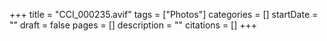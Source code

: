 +++
title = "CCI_000235.avif"
tags = ["Photos"]
categories = []
startDate = ""
draft = false
pages = []
description = ""
citations = []
+++
